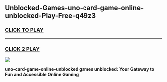 
## Unblocked-Games-uno-card-game-online-unblocked-Play-Free-q49z3
<h3>
<a href="https://premium76.site?title=uno-card-game-online-unblocked&ref=18A1">CLICK TO PLAY</a></h3>
<hr>

<h3>
<a href="https://premium76.site?title=uno-card-game-online-unblocked&ref=18A1">CLICK 2 PLAY</a>
  
</h3>

<a href="https://premium76.site?title=uno-card-game-online-unblocked&ref=18A1"><img src="https://clearcache.store/games.png"></a>


**uno-card-game-online-unblocked games unblocked: Your Gateway to Fun and Accessible Online Gaming**
